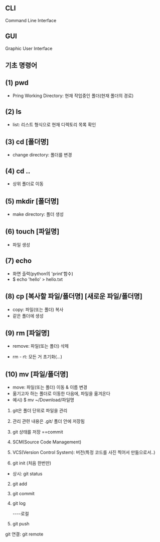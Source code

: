 ## CLI

Command Line Interface

## GUI

Graphic User Interface



## 기초 명령어

## (1) pwd

- Pring Working Directory: 현재 작업중인 폴더(현재 폴더의 경로)

## (2) ls

- list: 리스트 형식으로 현재 디렉토리 목록 확인

## (3) cd [폴더명]

- change directory: 폴더를 변경

## (4) cd ..

- 상위 폴더로 이동

## (5) mkdir [폴더명]

- make directory: 폴더 생성

## (6) touch [파일명]

- 파일 생성

## (7) echo

- 화면 출력(python의 'print'함수)
- $ echo 'hello' > hello.txt

## (8) cp [복사할 파일/폴더명] [새로운 파일/폴더명]

- copy: 파일(또는 폴더) 복사
- 같은 폴더에 생성

## (9) rm [파일명]

- remove: 파일(또는 폴더) 삭제

- rm - rt: 모든 거 초기화(...)

## (10) mv [파일/폴더명]

- move: 파일(또는 폴더) 이동 & 이름 변경
- 옮기고자 하는 폴더로 이동한 다음에, 파일을 옮겨온다
-  예시) $ mv ~/Download/파일명 





1. git은 폴더 단위로 파일을 관리
2. 관리 관련 내용은 .git/ 폴더 안에 저장됨
3. git 상태를 저장 ==commit 
4. SCM(Source Code Management)
5. VCS(Version Control System): 버전(특정 코드를 사진 찍어서 만듦으로서..)



1. git init (처음 한번만)

- 상시: git status

2. git add

3. git commit 

4. git log

   ----로컬

5. git push

git 연결: git remote